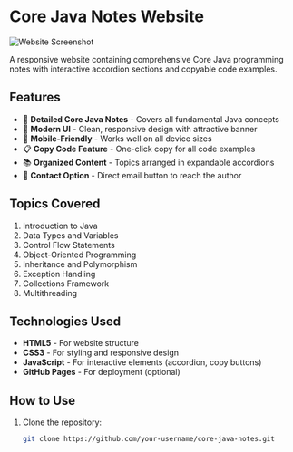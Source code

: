 # Core Java Notes Website

![Website Screenshot](https://i.imgur.com/JK9G5hP.png)

A responsive website containing comprehensive Core Java programming notes with interactive accordion sections and copyable code examples.

## Features

- 📝 **Detailed Core Java Notes** - Covers all fundamental Java concepts
- 🎨 **Modern UI** - Clean, responsive design with attractive banner
- 📱 **Mobile-Friendly** - Works well on all device sizes
- 📋 **Copy Code Feature** - One-click copy for all code examples
- 📚 **Organized Content** - Topics arranged in expandable accordions
- 📧 **Contact Option** - Direct email button to reach the author

## Topics Covered

1. Introduction to Java
2. Data Types and Variables
3. Control Flow Statements
4. Object-Oriented Programming
5. Inheritance and Polymorphism
6. Exception Handling
7. Collections Framework
8. Multithreading

## Technologies Used

- **HTML5** - For website structure
- **CSS3** - For styling and responsive design
- **JavaScript** - For interactive elements (accordion, copy buttons)
- **GitHub Pages** - For deployment (optional)

## How to Use

1. Clone the repository:
   ```bash
   git clone https://github.com/your-username/core-java-notes.git

